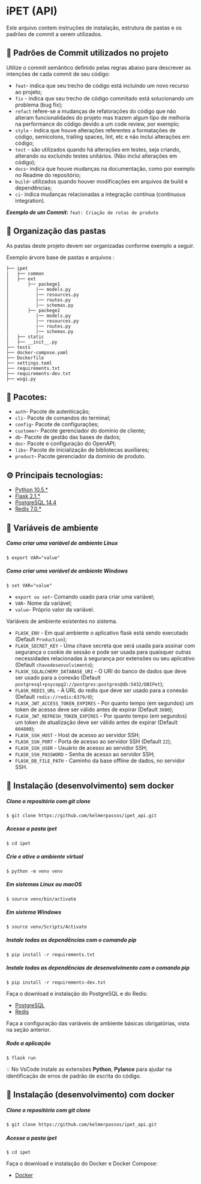 # iPET (API)

Este arquivo contem instruções de instalação, estrutura de pastas e os padrões de commit a serem utilizados.

## :book: Padrões de Commit utilizados no projeto

Utilize o commit semântico definido pelas regras abaixo para descrever as intenções de cada commit de seu código:

- ```feat```- indica que seu trecho de código está incluindo um novo recurso ao projeto;
- ```fix``` - indica que seu trecho de código commitado está solucionando um problema (bug fix);
- ```refact``` refere-se a mudanças de refatorações do código que não alteram funcionalidades do projeto mas trazem algum tipo de melhoria na performance do código devido a um code review, por exemplo;
- ```style``` - indica que houve alterações referentes a formatações de código, semicolons, trailing spaces, lint, etc e não inclui alterações em código;
- ```test``` - são utilizados quando há alterações em testes, seja criando, alterando ou excluindo testes unitários. (Não inclui alterações em código);
- ```docs```- indica que houve mudanças na documentação, como por exemplo no Readme do repositório;
- ```build```- utilizados quando houver modificações em arquivos de build e dependências;
- ```ci```- indica mudanças relacionadas a integração contínua (continuous integration).

**_Exemplo de um Commit:_**
```feat: Criação de rotas de produto```
## :file_folder: Organização das pastas
As pastas deste projeto devem ser organizadas conforme exemplo a seguir.

Exemplo árvore base de pastas e arquivos :
```
├── ipet
|   ├── common
│   ├── ext
│       ├── packege1
│          |── models.py
│          |── resources.py
│          |── routes.py
│          |── schemas.py
│       ├── packege2
│          |── models.py
│          |── resources.py
│          |── routes.py
│          |── schemas.py
|   ├── static
│   ├── __init__.py
├── tests
├── docker-compose.yaml
├── Dockerfile
├── settings.toml
├── requirements.txt
├── requirements-dev.txt
├── wsgi.py
```
## :file_folder: Pacotes:
- ```auth```- Pacote de autenticação;
- ```cli```- Pacote de comandos do terminal;
- ```config```- Pacote de configurações;
- ```customer```- Pacote gerenciador do domínio de cliente;
- ```db```- Pacote de gestão das bases de dados;
- ```doc```- Pacote e configuração do OpenAPI;
- ```libs```- Pacote de inicialização de bibliotecas auxiliares;
- ```product```- Pacote gerenciador da domínio de produto.
## :gear: Principais tecnologias:
- [Python 10.5.*](https://www.python.org/)
- [Flask 2.1.*](https://flask.palletsprojects.com/en/2.1.x/)
- [PostgreSQL 14.4](https://www.postgresql.org/about/news/postgresql-144-released-2470/#:~:text=The%20PostgreSQL%20Global%20Development%20Group,data%20corruption%20in%20your%20indexes.)
- [Redis 7.0.*](https://redis.io/docs/getting-started/)
## :book: Variáveis de ambiente
##### **Como criar uma variável de ambiente Linux**
```
$ export VAR="value"
```
##### **Como criar uma variável de ambiente Windows**
```
$ set VAR="value"
```
- ```export ou set```- Comando usado para criar uma variável;
- ```VAR```- Nome da variável;
- ```value```- Próprio valor da variável.

Variáveis de ambiente existentes no sistema.

- ```FLASK_ENV``` - Em qual ambiente o aplicativo flask está sendo executado (Default ```Production```);
- ```FLASK_SECRET_KEY``` - Uma chave secreta que será usada para assinar com segurança o cookie de sessão e pode ser usada para quaisquer outras necessidades relacionadas à segurança por extensões ou seu aplicativo (Default ```chavedesenvolvimento```);
- ```FLASK_SQLALCHEMY_DATABASE_URI``` - O URI do banco de dados que deve ser usado para a conexão (Default ```postgresql+psycopg2://postgres:postgres@db:5432/DBIPet```); 
- ```FLASK_REDIS_URL``` - A URL do redis que deve ser usado para a conexão (Default ```redis://redis:6379/0```);
- ```FLASK_JWT_ACCESS_TOKEN_EXPIRES``` - Por quanto tempo (em segundos) um token de acesso deve ser válido antes de expirar (Default ```3600```);
- ```FLASK_JWT_REFRESH_TOKEN_EXPIRES``` - Por quanto tempo (em segundos) um token de atualização deve ser válido antes de expirar (Default ```604800```);
- ```FLASK_SSH_HOST``` - Host de acesso ao servidor SSH;
- ```FLASK_SSH_PORT``` - Porta de acesso ao servidor SSH (Default ```22```);
- ```FLASK_SSH_USER``` - Usuário de acesso ao servidor SSH;
- ```FLASK_SSH_PASSWORD``` - Senha de acesso ao servidor SSH;
- ```FLASK_DB_FILE_PATH``` - Caminho da base offline de dados, no servidor SSH.
## :traffic_light: Instalação (desenvolvimento) sem docker
##### **Clone o repositório com git clone**
```
$ git clone https://github.com/kelmerpassos/ipet_api.git
```
##### **Acesse a pasta _ipet_**
```
$ cd ipet
```
##### **Crie e ative o ambiente virtual**
```
$ python -m venv venv
```
##### **Em sistemas Linux ou macOS**
```
$ source venv/bin/activate 
```
##### **Em sistema Windows**
```
$ source venv/Scripts/Activate 
```
##### **Instale todas as dependências com o comando pip**
```
$ pip install -r requirements.txt
```
##### **Instale todas as dependências de desenvolvimento com o comando pip**
```
$ pip install -r requirements-dev.txt
```
Faça o download e instalação do PostgreSQL e do Redis:
- [PostgreSQL](https://www.postgresql.org/about/news/postgresql-144-released-2470/#:~:text=The%20PostgreSQL%20Global%20Development%20Group,data%20corruption%20in%20your%20indexes.)
- [Redis](https://redis.io/docs/getting-started/)

Faça a configuração das variáveis de ambiente básicas obrigatórias, vista na seção anterior.

##### **Rode a aplicação**
```
$ flask run
```
:bulb: No VsCode instale as extensões **Python**, **Pylance** para ajudar na identificação de erros de padrão de escrita do código.

## :traffic_light: Instalação (desenvolvimento) com docker
##### **Clone o repositório com git clone**
```
$ git clone https://github.com/kelmerpassos/ipet_api.git
```
##### **Acesse a pasta _ipet_**
```
$ cd ipet
```
Faça o download e instalação do Docker e Docker Compose:
- [Docker](https://docs.docker.com/engine/install/)
